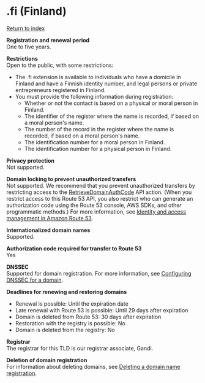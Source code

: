 # \.fi \(Finland\)<a name="fi"></a>

[Return to index](registrar-tld-list.md#index)

**Registration and renewal period**  
One to five years\.

**Restrictions**  
Open to the public, with some restrictions:  
+ The \.fi extension is available to individuals who have a domicile in Finland and have a Finnish identity number, and legal persons or private entrepreneurs registered in Finland\. 
+ You must provide the following information during registration:
  + Whether or not the contact is based on a physical or moral person in Finland\.
  + The identifier of the register where the name is recorded, if based on a moral person's name\.
  + The number of the record in the register where the name is recorded, if based on a moral person's name\.
  + The identification number for a moral person in Finland\.
  + The identification number for a physical person in Finland\.

**Privacy protection**  
Not supported\.

**Domain locking to prevent unauthorized transfers**  
Not supported\. We recommend that you prevent unauthorized transfers by restricting access to the [RetrieveDomainAuthCode](https://docs.aws.amazon.com/Route53/latest/APIReference/API_domains_RetrieveDomainAuthCode.html) API action\. \(When you restrict access to this Route 53 API, you also restrict who can generate an authorization code using the Route 53 console, AWS SDKs, and other programmatic methods\.\) For more information, see [Identity and access management in Amazon Route 53](auth-and-access-control.md)\.

**Internationalized domain names**  
Supported\.

**Authorization code required for transfer to Route 53**  
Yes

**DNSSEC**  
Supported for domain registration\. For more information, see [Configuring DNSSEC for a domain](domain-configure-dnssec.md)\.

**Deadlines for renewing and restoring domains**  
+ Renewal is possible: Until the expiration date
+ Late renewal with Route 53 is possible: Until 29 days after expiration
+ Domain is deleted from Route 53: 30 days after expiration
+ Restoration with the registry is possible: No
+ Domain is deleted from the registry: No

**Registrar**  
The registrar for this TLD is our registrar associate, Gandi\.

**Deletion of domain registration**  
For information about deleting domains, see [Deleting a domain name registration](domain-delete.md)\.
